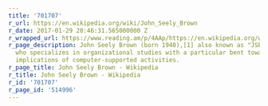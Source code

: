 ```yaml
---
title: '701707'
r_url: https://en.wikipedia.org/wiki/John_Seely_Brown
r_date: 2017-01-29 20:46:31.565000000 Z
r_wrapped_url: https://www.reading.am/p/4AAp/https://en.wikipedia.org/wiki/John_Seely_Brown
r_page_description: John Seely Brown (born 1940),[1] also known as "JSB", is a researcher
  who specializes in organizational studies with a particular bent towards the organizational
  implications of computer-supported activities.
r_page_title: John Seely Brown - Wikipedia
r_title: John Seely Brown - Wikipedia
r_id: '701707'
r_page_id: '514996'
---
```


